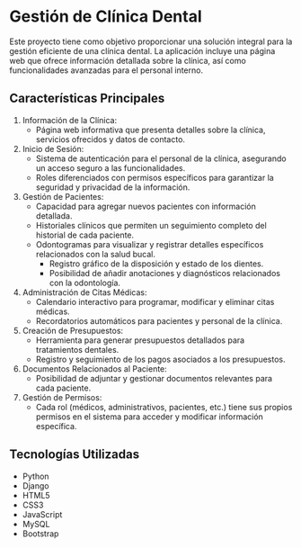 <h1>Gestión de Clínica Dental</h1>
<p>Este proyecto tiene como objetivo proporcionar una solución integral para la gestión eficiente de una clínica dental. La aplicación incluye una página web que ofrece información detallada sobre la clínica, así como funcionalidades avanzadas para el personal interno.</p>

<h2>Características Principales</h2>
<ol>
  <li>Información de la Clínica:
      <ul>
          <li>Página web informativa que presenta detalles sobre la clínica, servicios ofrecidos y datos de contacto.</li>
      </ul>
  </li>
  <li>Inicio de Sesión:
      <ul>
          <li>Sistema de autenticación para el personal de la clínica, asegurando un acceso seguro a las funcionalidades.</li>
          <li>Roles diferenciados con permisos específicos para garantizar la seguridad y privacidad de la información.</li>
      </ul>
  </li>
  <li>Gestión de Pacientes:
    <ul>
        <li>Capacidad para agregar nuevos pacientes con información detallada.</li>
        <li>Historiales clínicos que permiten un seguimiento completo del historial de cada paciente.</li>
        <li>Odontogramas para visualizar y registrar detalles específicos relacionados con la salud bucal.
            <ul>
                <li>Registro gráfico de la disposición y estado de los dientes.</li>
                <li>Posibilidad de añadir anotaciones y diagnósticos relacionados con la odontología.</li>
            </ul>
        </li>
    </ul>
  </li>
  <li>Administración de Citas Médicas:
      <ul>
          <li>Calendario interactivo para programar, modificar y eliminar citas médicas.</li>
          <li>Recordatorios automáticos para pacientes y personal de la clínica.</li>
      </ul>
  </li>
  <li>Creación de Presupuestos:
      <ul>
          <li>Herramienta para generar presupuestos detallados para tratamientos dentales.</li>
          <li>Registro y seguimiento de los pagos asociados a los presupuestos.</li>
      </ul>
  </li>
  <li>Documentos Relacionados al Paciente:
      <ul>
          <li>Posibilidad de adjuntar y gestionar documentos relevantes para cada paciente.</li>
      </ul>
  </li>
  <li>Gestión de Permisos:
      <ul>
          <li>Cada rol (médicos, administrativos, pacientes, etc.) tiene sus propios permisos en el sistema para acceder y modificar información específica.</li>
      </ul>
  </li>
</ol>

<h2>Tecnologías Utilizadas</h2>
  <ul>
    <li>Python</li>
    <li>Django</li>
    <li>HTML5</li>
    <li>CSS3</li>
    <li>JavaScript</li>
    <li>MySQL</li>
    <li>Bootstrap</li>
  </ul>
